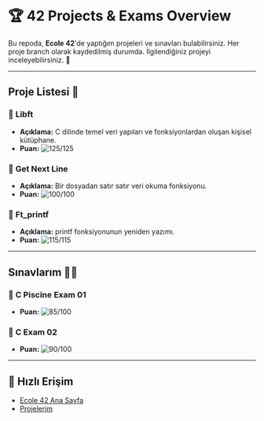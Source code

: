 # 🏆 **42 Projects & Exams Overview**

Bu repoda, **Ecole 42**'de yaptığım projeleri ve sınavları bulabilirsiniz. Her proje branch olarak kaydedilmiş durumda. İlgilendiğiniz projeyi inceleyebilirsiniz. 📁

---

## **Proje Listesi** 🚀

### 🔷 **Libft**
- **Açıklama:** C dilinde temel veri yapıları ve fonksiyonlardan oluşan kişisel kütüphane.
- **Puan:** ![125/125](https://img.shields.io/badge/-125%2F125-brightgreen)
  
### 🔷 **Get Next Line**
- **Açıklama:** Bir dosyadan satır satır veri okuma fonksiyonu.
- **Puan:** ![100/100](https://img.shields.io/badge/-100%2F100-brightgreen)

### 🔷 **Ft_printf**
- **Açıklama:** printf fonksiyonunun yeniden yazımı.
- **Puan:** ![115/115](https://img.shields.io/badge/-115%2F115-brightgreen)

---

## **Sınavlarım** 🧑‍🏫

### 📝 **C Piscine Exam 01**
- **Puan:** ![85/100](https://img.shields.io/badge/-85%2F100-yellow)

### 📝 **C Exam 02**
- **Puan:** ![90/100](https://img.shields.io/badge/-90%2F100-yellow)

---

## 📂 **Hızlı Erişim**
- [Ecole 42 Ana Sayfa](https://42.fr/en/homepage/)
- [Projelerim](#proje-listesi)

